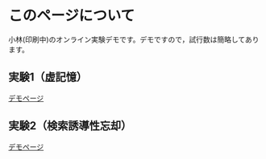 # このページについて
小林(印刷中)のオンライン実験デモです。デモですので，試行数は簡略してあります。

## 実験1（虚記憶）
[デモページ](exp1Demo/index.html)

## 実験2（検索誘導性忘却）
[デモページ](exp2Demo/index.html)
